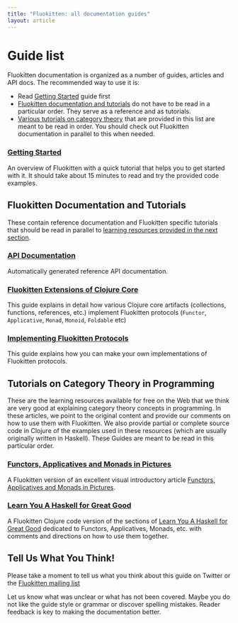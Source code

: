```yaml
---
title: "Fluokitten: all documentation guides"
layout: article
---
```


# Guide list

Fluokitten documentation is organized as a number of guides, articles and API docs. The recommended way to use it is:

* Read [Getting Started](/articles/getting_started.html) guide first
* [Fluokitten documentation and tutorials](#fluokitten_documentation_and_tutorials) do not have to be read in a particular order. They serve as a reference and as tutorials.
* [Various tutorials on category theory](#tutorials_on_category_theory_in_programming) that are provided in this list are meant to be read in order. You should check out Fluokitten documentation in parallel to this when needed.

### [Getting Started](/articles/getting_started.html)

An overview of Fluokitten with a quick tutorial that helps you to get started with it. It should take about
15 minutes to read and try the provided code examples.

## Fluokitten Documentation and Tutorials

These contain reference documentation and Fluokitten specific tutorials that should be read in parallel to [learning resources provided in the next section](#various_tutorials).

### [API Documentation](/codox)

Automatically generated reference API documentation.

### [Fluokitten Extensions of Clojure Core](/articles/clojure_core_extensions.html)

This guide explains in detail how various Clojure core artifacts (collections, functions, references, etc.) implement Fluokitten protocols (`Functor`, `Applicative`, `Monad`, `Monoid`, `Foldable` etc)

### [Implementing Fluokitten Protocols](/articles/implementing_protocols.html)

This guide explains how you can make your own implementations of Fluokitten protocols.

## Tutorials on Category Theory in Programming

These are the learning resources available for free on the Web that we think are very good at explaining category theory concepts in programming. In these articles, we point to the original content and provide our comments on how to use them with Fluokitten. We also provide partial or complete source code in Clojure of the examples used in these resources (which are usually originally written in Haskell). These Guides are meant to be read in this particular order.

### [Functors, Applicatives and Monads in Pictures](/articles/functors_applicatives_monads_in_pictures.html)

A Fluokitten version of an excellent visual introductory article [Functors, Applicatives and Monads in Pictures](http://adit.io/posts/2013-04-17-functors,_applicatives,_and_monads_in_pictures.html).

### [Learn You A Haskell for Great Good](/articles/learnyouahaskell.html)

A Fluokitten Clojure code version of the sections of [Learn You A Haskell for Great Good](http://learnyouahaskell.com) dedicated to Functors, Applicatives, Monads, etc. with comments and directions on how to use them together.

## Tell Us What You Think!

Please take a moment to tell us what you think about this guide on Twitter or the [Fluokitten mailing list](/)

Let us know what was unclear or what has not been covered. Maybe you do not like the guide style or grammar or discover spelling mistakes. Reader feedback is key to making the documentation better.
